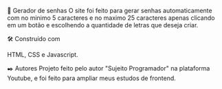 🚀 Gerador de senhas
O site foi feito para gerar senhas automaticamente com no minimo 5 caracteres e no maximo 25 caracteres apenas clicando em um botão e escolhendo a quantidade de letras que deseja criar.


🛠️ Construído com

HTML, CSS e Javascript.

✒️ Autores
Projeto feito pelo autor "Sujeito Programador" na plataforma Youtube, e foi feito para ampliar meus estudos de frontend.
